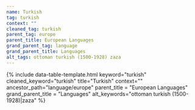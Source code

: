 ```yaml
---
name: Turkish
tag: turkish
context: ""
cleaned_tag: turkish
parent_tag: europe
parent_title: European Languages
grand_parent_tag: language
grand_parent_title: Languages
alt_tags: ottoman turkish (1500-1928) zaza
---
```


{% include data-table-template.html 
  keyword="turkish" 
  cleaned_keyword="turkish" 
  title="Turkish"
  context=""
  ancestor_path="language/europe" 
  parent_title = "European Languages"
  grand_parent_title = "Languages"
  alt_keywords="ottoman turkish (1500-1928)|zaza"
%}

